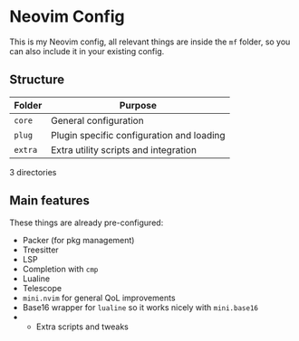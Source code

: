 # Neovim Config

This is my Neovim config, all relevant things are inside the `mf` folder, so
you can also include it in your existing config.

## Structure

| Folder | Purpose                                   |
|--------|-------------------------------------------|
|`core`  | General configuration                     |
|`plug`  | Plugin specific configuration and loading |
|`extra` | Extra utility scripts and integration     |

3 directories


## Main features

These things are already pre-configured:

* Packer (for pkg management)
* Treesitter
* LSP
* Completion with `cmp`
* Lualine
* Telescope
* `mini.nvim` for general QoL improvements
* Base16 wrapper for `lualine` so it works nicely with `mini.base16`
* + Extra scripts and tweaks

